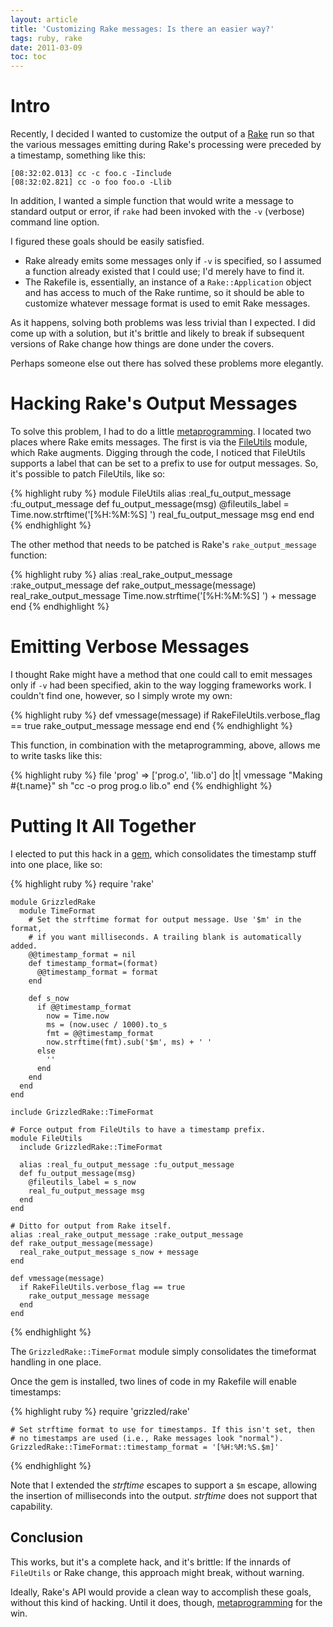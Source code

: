 ```yaml
---
layout: article
title: 'Customizing Rake messages: Is there an easier way?'
tags: ruby, rake
date: 2011-03-09
toc: toc
---
```


# Intro

Recently, I decided I wanted to customize the output of a [Rake][] run so
that the various messages emitting during Rake's processing were preceded
by a timestamp, something like this:

    [08:32:02.013] cc -c foo.c -Iinclude
    [08:32:02.821] cc -o foo foo.o -Llib

In addition, I wanted a simple function that would write a message to
standard output or error, if `rake` had been invoked with the `-v` (verbose)
command line option.

I figured these goals should be easily satisfied.

* Rake already emits some messages only if `-v` is specified, so I assumed
  a function already existed that I could use; I'd merely have to find it.
* The Rakefile is, essentially, an instance of a `Rake::Application` object
  and has access to much of the Rake runtime, so it should be able to customize
  whatever message format is used to emit Rake messages.

As it happens, solving both problems was less trivial than I expected. I
did come up with a solution, but it's brittle and likely to break if
subsequent versions of Rake change how things are done under the covers.

Perhaps someone else out there has solved these problems more elegantly.

# Hacking Rake's Output Messages

To solve this problem, I had to do a little [metaprogramming][]. I located
two places where Rake emits messages. The first is via the [FileUtils][]
module, which Rake augments. Digging through the code, I noticed that
FileUtils supports a label that can be set to a prefix to use for output
messages. So, it's possible to patch FileUtils, like so:

{% highlight ruby %}
    module FileUtils
      alias :real_fu_output_message :fu_output_message
      def fu_output_message(msg)
        @fileutils_label = Time.now.strftime('[%H:%M:%S] ')
        real_fu_output_message msg
      end
    end
{% endhighlight %}

The other method that needs to be patched is Rake's `rake_output_message`
function:

{% highlight ruby %}
    alias :real_rake_output_message :rake_output_message
    def rake_output_message(message)
      real_rake_output_message Time.now.strftime('[%H:%M:%S] ') + message
    end
{% endhighlight %}

# Emitting Verbose Messages

I thought Rake might have a method that one could call to emit messages
only if `-v` had been specified, akin to the way logging frameworks work.
I couldn't find one, however, so I simply wrote my own:

{% highlight ruby %}
    def vmessage(message)
      if RakeFileUtils.verbose_flag == true
        rake_output_message message
      end
    end
{% endhighlight %}

This function, in combination with the metaprogramming, above, allows me to
write tasks like this:

{% highlight ruby %}
    file 'prog' => ['prog.o', 'lib.o'] do |t|
      vmessage "Making #{t.name}"
      sh "cc -o prog prog.o lib.o"
    end
{% endhighlight %}

# Putting It All Together

I elected to put this hack in a [gem][], which consolidates the timestamp
stuff into one place, like so:

{% highlight ruby %}
    require 'rake'

    module GrizzledRake
      module TimeFormat
        # Set the strftime format for output message. Use '$m' in the format,
        # if you want milliseconds. A trailing blank is automatically added.
        @@timestamp_format = nil
        def timestamp_format=(format)
          @@timestamp_format = format
        end

        def s_now
          if @@timestamp_format
            now = Time.now
            ms = (now.usec / 1000).to_s
            fmt = @@timestamp_format
            now.strftime(fmt).sub('$m', ms) + ' '
          else
            ''
          end
        end
      end
    end

    include GrizzledRake::TimeFormat

    # Force output from FileUtils to have a timestamp prefix.
    module FileUtils
      include GrizzledRake::TimeFormat

      alias :real_fu_output_message :fu_output_message
      def fu_output_message(msg)
        @fileutils_label = s_now
        real_fu_output_message msg
      end
    end

    # Ditto for output from Rake itself.
    alias :real_rake_output_message :rake_output_message
    def rake_output_message(message)
      real_rake_output_message s_now + message
    end

    def vmessage(message)
      if RakeFileUtils.verbose_flag == true
        rake_output_message message
      end
    end
{% endhighlight %}

The `GrizzledRake::TimeFormat` module simply consolidates the timeformat
handling in one place.

Once the gem is installed, two lines of code in my Rakefile will enable
timestamps:

{% highlight ruby %}
    require 'grizzled/rake'

    # Set strftime format to use for timestamps. If this isn't set, then
    # no timestamps are used (i.e., Rake messages look "normal").
    GrizzledRake::TimeFormat::timestamp_format = '[%H:%M:%S.$m]'
{% endhighlight %}

Note that I extended the *strftime* escapes to support a `$m` escape, allowing
the insertion of milliseconds into the output. *strftime* does not support
that capability.

## Conclusion

This works, but it's a complete hack, and it's brittle: If the innards of
`FileUtils` or Rake change, this approach might break, without warning.

Ideally, Rake's API would provide a clean way to accomplish these goals,
without this kind of hacking. Until it does, though, [metaprogramming][]
for the win.

[gem]: https://github.com/bmc/grizzled-rake
[Rake]: http://rake.rubyforge.org/
[metaprogramming]: http://practicalruby.blogspot.com/2007/02/ruby-metaprogramming-introduction.html
[FileUtils]: http://www.ruby-doc.org/stdlib/libdoc/fileutils/rdoc/classes/FileUtils.html
[gem]: http://rubygems.org/
